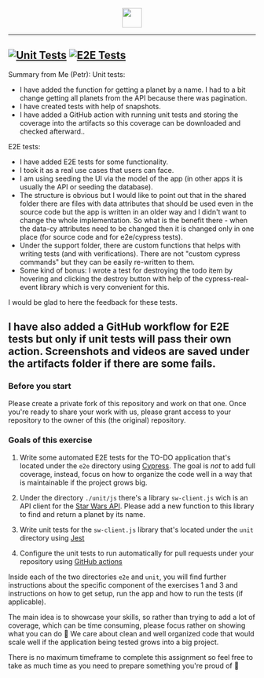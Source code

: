<p align="center">
<img height="40" src="https://www.productboard.com/wp-content/themes/productboard_rebrand/public/img/productboard-logo.svg">
</p>

---
[![Unit Tests](https://github.com/hermape7/pb-todo/actions/workflows/unit-tests.yml/badge.svg)](https://github.com/hermape7/pb-todo/actions/workflows/unit-tests.yml) [![E2E Tests](https://github.com/hermape7/pb-todo/actions/workflows/e2e-tests.yml/badge.svg)](https://github.com/hermape7/pb-todo/actions/workflows/e2e-tests.yml)
---

Summary from Me (Petr):
Unit tests:
- I have added the function for getting a planet by a name. I had to a bit change getting all planets from the API because there was pagination. 
- I have created tests with help of snapshots. 
- I have added a GitHub action with running unit tests and storing the coverage into the artifacts so this coverage can be downloaded and checked afterward..

E2E tests:
- I have added E2E tests for some functionality.
- I took it as a real use cases that users can face.
- I am using seeding the UI via the model of the app (in other apps it is usually the API or seeding the database).
- The structure is obvious but I would like to point out that in the shared folder there are files with data attributes that should be used even in the source code but the app is written in an older way and I didn't want to change the whole implementation. So what is the benefit there - when the data-cy attributes need to be changed then it is changed only in one place (for source code and for e2e/cypress tests).
- Under the support folder, there are custom functions that helps with writing tests (and with verifications). There are not "custom cypress commands" but they can be easily re-written to them.
- Some kind of bonus: I wrote a test for destroying the todo item by hovering and clicking the destroy button with help of the cypress-real-event library which is very convenient for this.

I would be glad to here the feedback for these tests. 

I have also added a GitHub workflow for E2E tests but only if unit tests will pass their own action. Screenshots and videos are saved under the artifacts folder if there are some fails.
---

### Before you start

Please create a private fork of this repository and work on that one. Once you're ready to share your work with us, please grant access to your repository to the owner of this (the original) repository.
### Goals of this exercise

1. Write some automated E2E tests for the TO-DO application that's located under the `e2e` directory using [Cypress](https://docs.cypress.io). The goal is *not* to add full coverage, instead, focus on how to organize the code well in a way that is maintainable if the project grows big.

2. Under the directory `./unit/js` there's a library `sw-client.js` wich is an API client 
for the [Star Wars API](https://swapi.dev/).
Please add a new function to this library to find and return a planet by its name.

3. Write unit tests for the `sw-client.js` library that's located under the `unit` directory using [Jest](https://jestjs.io/)

4. Configure the unit tests to run automatically for pull requests under your repository using [GitHub actions](https://github.com/features/actions)

Inside each of the two directories `e2e` and `unit`, you will find further instructions about the specific component of the exercises 1 and 3 and instructions
on how to get setup, run the app and how to run the tests (if applicable).

The main idea is to showcase your skills, so rather than trying to add a lot of coverage, which can be time consuming, please focus rather on showing what you can do 💪
We care about clean and well organized code that would scale well if the application being tested grows into a big project.

There is no maximum timeframe to complete this assignment so feel free to take as much time as you need to prepare something you're proud of 🚀
